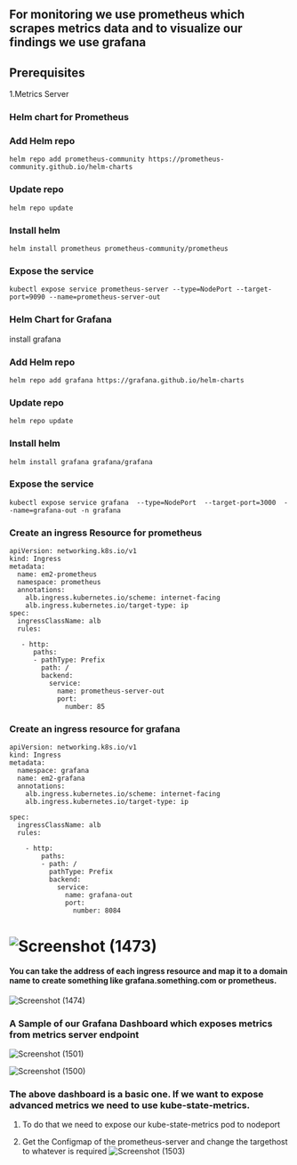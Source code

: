 ## For monitoring we use prometheus which scrapes metrics data and to visualize our findings we use grafana


## Prerequisites 
1.Metrics Server


### Helm chart for Prometheus

### Add Helm repo
```
helm repo add prometheus-community https://prometheus-community.github.io/helm-charts
```
### Update repo

```
helm repo update
```
### Install helm

```
helm install prometheus prometheus-community/prometheus
```
### Expose the service 

```
kubectl expose service prometheus-server --type=NodePort --target-port=9090 --name=prometheus-server-out
```
### Helm Chart for Grafana

install grafana

### Add Helm repo
```
helm repo add grafana https://grafana.github.io/helm-charts
```
### Update repo

```
helm repo update
```
### Install helm

```
helm install grafana grafana/grafana
```
### Expose the service 

```
kubectl expose service grafana  --type=NodePort  --target-port=3000  --name=grafana-out -n grafana
```
### Create an ingress Resource for prometheus 

```
apiVersion: networking.k8s.io/v1
kind: Ingress
metadata:
  name: em2-prometheus
  namespace: prometheus
  annotations:
    alb.ingress.kubernetes.io/scheme: internet-facing
    alb.ingress.kubernetes.io/target-type: ip
spec:
  ingressClassName: alb
  rules:
  
   - http:
      paths:
      - pathType: Prefix
        path: /
        backend:
          service:
            name: prometheus-server-out
            port:
              number: 85
```
### Create an ingress resource for grafana

```
apiVersion: networking.k8s.io/v1
kind: Ingress
metadata:
  namespace: grafana
  name: em2-grafana
  annotations:
    alb.ingress.kubernetes.io/scheme: internet-facing
    alb.ingress.kubernetes.io/target-type: ip
    
spec:
  ingressClassName: alb
  rules:
   
    - http:
        paths:
        - path: /
          pathType: Prefix
          backend:
            service:
              name: grafana-out
              port:
                number: 8084
```
# ![Screenshot (1473)](https://github.com/satya19977/Event-Management-System-Using-Kubernetes/assets/108000447/aebb5ba9-5843-471a-af73-1414cf200f01)

#### You can take the address of each ingress resource and map it to a domain name to create something like grafana.something.com or prometheus. 

![Screenshot (1474)](https://github.com/satya19977/Event-Management-System-Using-Kubernetes/assets/108000447/d713149a-10fb-42bd-9c07-2c41dc97aa64)

### A Sample of our Grafana Dashboard which exposes metrics from metrics server endpoint

![Screenshot (1501)](https://github.com/satya19977/Kubernetes-Event-Operations/assets/108000447/434744ce-e6ad-4f28-8339-89691241995a)

![Screenshot (1500)](https://github.com/satya19977/Kubernetes-Event-Operations/assets/108000447/0b636bcb-6d64-4a7d-ac3d-40066e4a7b7d)

### The above dashboard is a basic one. If we want to expose advanced  metrics we need to use kube-state-metrics.
1. To do that we need to expose our kube-state-metrics pod to nodeport

2. Get the Configmap of the prometheus-server and change the targethost to whatever is required
![Screenshot (1503)](https://github.com/satya19977/Kubernetes-Event-Operations/assets/108000447/e289b2d5-3b7b-438f-9433-5ad4a8a27085)



   
